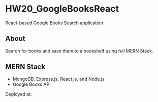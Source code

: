 # HW20_GoogleBooksReact
React-based Google Books Search application
## About 

Search for books and save them to a bookshelf using full MERN Stack.

## MERN Stack
* MongoDB, Express.js, React.js, and Node.js
* Google Books API

Deployed at: